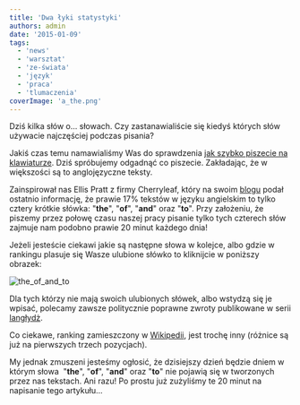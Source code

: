 ```yaml
---
title: 'Dwa łyki statystyki'
authors: admin
date: '2015-01-09'
tags:
  - 'news'
  - 'warsztat'
  - 'ze-świata'
  - 'język'
  - 'praca'
  - 'tlumaczenia'
coverImage: 'a_the.png'
---
```


Dziś kilka słów o... słowach. Czy zastanawialiście się kiedyś których słów
używacie najczęściej podczas pisania?

<!--truncate-->

Jakiś czas temu namawialiśmy Was do sprawdzenia
[jak szybko piszecie na klawiaturze](http://techwriter.pl/umiesz-pisac/). Dziś
spróbujemy odgadnąć co piszecie. Zakładając, że w większości są to anglojęzyczne
teksty.

Zainspirował nas Ellis Pratt z firmy Cherryleaf, który na swoim
[blogu](http://www.cherryleaf.com/blog/2014/12/the-four-common-words-that-account-for-19-minutes-of-a-typical-technical-communicators-day/) podał
ostatnio informację, że prawie 17% tekstów w języku angielskim to tylko cztery
krótkie słówka: "**the**", "**of**", "**and**" oraz "**to**". Przy założeniu, że
piszemy przez połowę czasu naszej pracy pisanie tylko tych czterech słów zajmuje
nam podobno prawie 20 minut każdego dnia!

Jeżeli jesteście ciekawi jakie są następne słowa w kolejce, albo gdzie w
rankingu plasuje się Wasze ulubione słówko to kliknijcie w poniższy obrazek:

![the_of_and_to](images/the_of_and_to.jpg)

Dla tych którzy nie mają swoich ulubionych słówek, albo wstydzą się je wpisać,
polecamy zawsze politycznie poprawne zwroty publikowane w serii
[langłydż](http://techwriter.pl/category/langlydz/).

Co ciekawe, ranking zamieszczony w
[Wikipedii](http://en.wikipedia.org/wiki/Most_common_words_in_English), jest
trochę inny (różnice są już na pierwszych trzech pozycjach).

My jednak zmuszeni jesteśmy ogłosić, że dzisiejszy dzień będzie dniem w którym
słowa  "**the**", "**of**", "**and**" oraz "**to**" nie pojawią się w tworzonych
przez nas tekstach. Ani razu! Po prostu już zużyliśmy te 20 minut na napisanie
tego artykułu...
